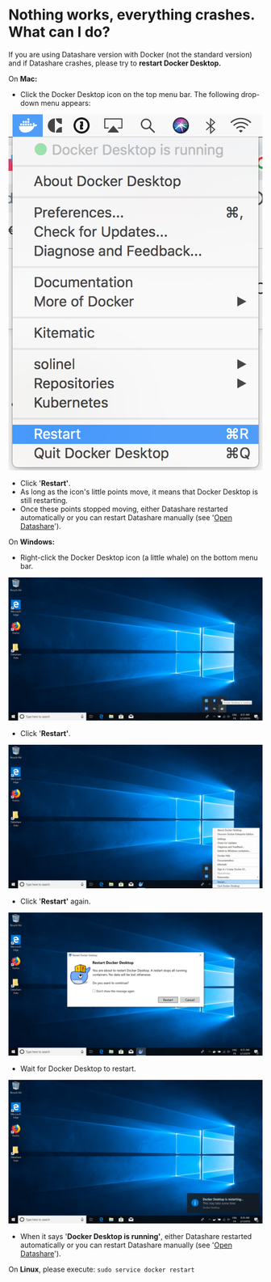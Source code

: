 # Nothing works, everything crashes. What can I do?

If you are using Datashare version with Docker (not the standard version) and if Datashare crashes, please try to **restart Docker Desktop.**

On **Mac:**

* Click the Docker Desktop icon on the top menu bar. The following drop-down menu appears:

![](../../../.gitbook/assets/screen-shot-2019-02-01-at-5.15.32-pm.png)

* Click '**Restart'**.
* As long as the icon's little points move, it means that Docker Desktop is still restarting.
* Once these points stopped moving, either Datashare restarted automatically or you can restart Datashare manually (see '[Open Datashare](/mac/open-datashare-on-mac)').

On **Windows:**

* Right-click the Docker Desktop icon (a little whale) on the bottom menu bar.

![](../../../.gitbook/assets/screenshot-2.png)

* Click '**Restart'**.

![](../../../.gitbook/assets/screenshot-3.png)

* Click '**Restart'** again.

![](../../../.gitbook/assets/screenshot-4.png)

* Wait for Docker Desktop to restart.

![](../../../.gitbook/assets/screenshot-5.png)

* When it says '**Docker Desktop is running'**, either Datashare restarted automatically or you can restart Datashare manually (see '[Open Datashare](/windows/open-datashare-on-windows)').

On **Linux**, please execute: `sudo service docker restart`
